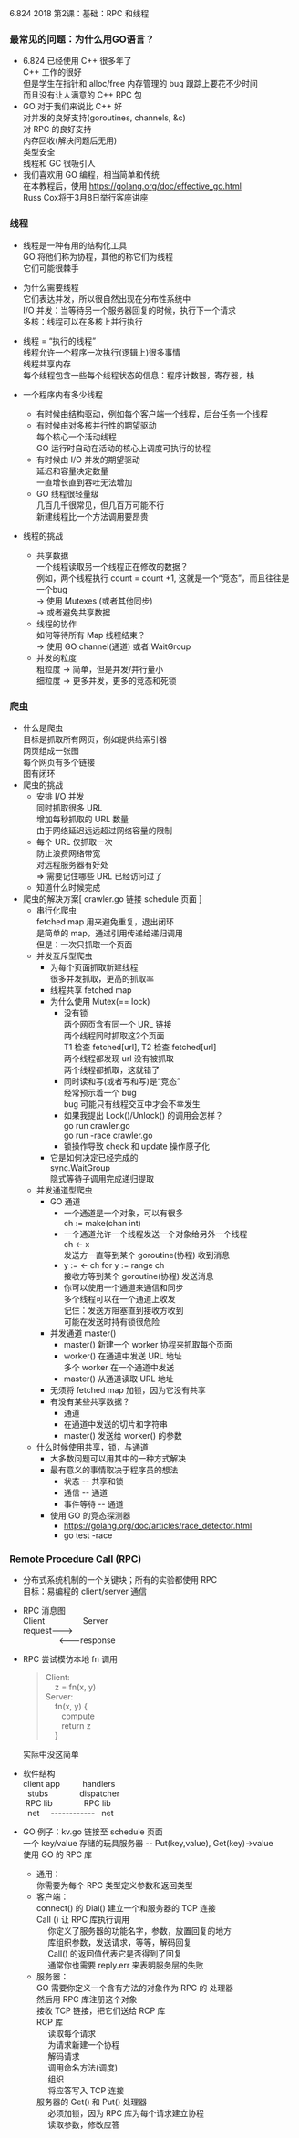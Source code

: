 6.824 2018 第2课：基础：RPC 和线程

### 最常见的问题：为什么用GO语言？
* 6.824 已经使用 C++ 很多年了   
  C++ 工作的很好    
  但是学生在指针和 alloc/free 内存管理的 bug 跟踪上要花不少时间     
  而且没有让人满意的 C++ RPC 包     
* GO 对于我们来说比 C++ 好  
  对并发的良好支持(goroutines, channels, &c)    
  对 RPC 的良好支持     
  内存回收(解决问题后无用)  
  类型安全  
  线程和 GC 很吸引人
* 我们喜欢用 GO 编程，相当简单和传统    
  在本教程后，使用 https://golang.org/doc/effective_go.html     
  Russ Cox将于3月8日举行客座讲座

### 线程

   * 线程是一种有用的结构化工具   
    GO 将他们称为协程，其他的称它们为线程    
    它们可能很棘手

   * 为什么需要线程     
   它们表达并发，所以很自然出现在分布性系统中   
   I/O 并发：当等待另一个服务器回复的时候，执行下一个请求   
   多核：线程可以在多核上并行执行

   * 线程 = “执行的线程”    
   线程允许一个程序一次执行(逻辑上)很多事情     
   线程共享内存     
   每个线程包含一些每个线程状态的信息：程序计数器，寄存器，栈
   
   * 一个程序内有多少线程   
        * 有时候由结构驱动，例如每个客户端一个线程，后台任务一个线程   
        * 有时候由对多核并行性的期望驱动   
        每个核心一个活动线程    
        GO 运行时自动在活动的核心上调度可执行的协程    
        * 有时候由 I/O 并发的期望驱动   
         延迟和容量决定数量     
         一直增长直到吞吐无法增加   
        * GO 线程很轻量级     
        几百几千很常见，但几百万可能不行    
        新建线程比一个方法调用要昂贵    
* 线程的挑战
    * 共享数据  
        一个线程读取另一个线程正在修改的数据？  
        例如，两个线程执行 count = count +1, 这就是一个“竞态”，而且往往是一个bug    
        -> 使用 Mutexes (或者其他同步)  
        -> 或者避免共享数据 
    * 线程的协作    
        如何等待所有 Map 线程结束？     
        -> 使用 GO channel(通道) 或者 WaitGroup
    * 并发的粒度    
        粗粒度 -> 简单，但是并发/并行量小   
        细粒度 -> 更多并发，更多的竞态和死锁
### 爬虫
* 什么是爬虫    
目标是抓取所有网页，例如提供给索引器        
网页组成一张图  
每个网页有多个链接  
图有闭环
* 爬虫的挑战
    * 安排 I/O 并发     
    同时抓取很多 URL    
    增加每秒抓取的 URL 数量     
    由于网络延迟远远超过网络容量的限制      
    * 每个 URL 仅抓取一次   
    防止浪费网络带宽    
    对远程服务器有好处  
    => 需要记住哪些 URL 已经访问过了
    * 知道什么时候完成
* 爬虫的解决方案[ crawler.go 链接 schedule 页面 ]
    * 串行化爬虫    
fetched map 用来避免重复，退出闭环    
是简单的 map，通过引用传递给递归调用    
但是：一次只抓取一个页面
    * 并发互斥型爬虫
        * 为每个页面抓取新建线程    
        很多并发抓取，更高的抓取率
        * 线程共享 fetched map
        * 为什么使用 Mutex(== lock)
            * 没有锁    
            两个网页含有同一个 URL 链接     
            两个线程同时抓取这2个页面   
            T1 检查 fetched[url], T2 检查 fetched[url]   
            两个线程都发现 url 没有被抓取     
            两个线程都抓取，这就错了
            * 同时读和写(或者写和写)是“竞态”    
            经常预示着一个 bug  
            bug 可能只有线程交互中才会不幸发生
            * 如果我提出 Lock()/Unlock() 的调用会怎样？     
            go run crawler.go   
            go run -race crawler.go 
            * 锁操作导致 check 和 update 操作原子化
        * 它是如何决定已经完成的    
        sync.WaitGroup  
        隐式等待子调用完成递归提取
    * 并发通道型爬虫
        * GO 通道
            * 一个通道是一个对象，可以有很多    
                ch := make(chan int)
            * 一个通道允许一个线程发送一个对象给另外一个线程    
                ch <- x     
                发送方一直等到某个 goroutine(协程) 收到消息
            *  y := <- ch
                 for y := range ch  
               接收方等到某个 goroutine(协程) 发送消息
            * 你可以使用一个通道来通信和同步    
            多个线程可以在一个通道上收发    
            记住：发送方阻塞直到接收方收到  
            可能在发送时持有锁很危险    
        * 并发通道 master()
            * master() 新建一个 worker 协程来抓取每个页面
            * worker() 在通道中发送 URL 地址    
                多个 worker 在一个通道中发送
            * master() 从通道读取 URL 地址
        * 无须将 fetched map 加锁，因为它没有共享
        * 有没有某些共享数据？
            * 通道
            * 在通道中发送的切片和字符串
            * master() 发送给 worker() 的参数
    * 什么时候使用共享，锁，与通道
        * 大多数问题可以用其中的一种方式解决
        * 最有意义的事情取决于程序员的想法
            * 状态 -- 共享和锁
            * 通信 -- 通道
            * 事件等待 -- 通道
        * 使用 GO 的竞态探测器
            * https://golang.org/doc/articles/race_detector.html
            * go test -race

### Remote Procedure Call (RPC)
* 分布式系统机制的一个关键块；所有的实验都使用 RPC  
    目标：易编程的 client/server 通信

* RPC 消息图    
    Client         &nbsp; &nbsp;  &nbsp; &nbsp;   &nbsp; &nbsp;  &nbsp; &nbsp;   Server       
    request--->     
      &nbsp; &nbsp;  &nbsp; &nbsp;   &nbsp; &nbsp;  &nbsp; &nbsp;    <---response 
* RPC 尝试模仿本地 fn 调用      
    > Client:       
      &nbsp; &nbsp;  z = fn(x, y)    
     Server:    
      &nbsp; &nbsp;  fn(x, y) {  
      &nbsp; &nbsp;&nbsp; &nbsp;   compute   
      &nbsp; &nbsp;&nbsp; &nbsp;   return z  
      &nbsp; &nbsp;  }   

    实际中没这简单
* 软件结构  
     client app  &nbsp; &nbsp;&nbsp;&nbsp; &nbsp;&nbsp;       handlers    
   &nbsp; stubs   &nbsp; &nbsp;&nbsp;&nbsp; &nbsp;&nbsp;&nbsp; &nbsp;&nbsp;        dispatcher  
   &nbsp;RPC lib  &nbsp; &nbsp;&nbsp;&nbsp; &nbsp;&nbsp;&nbsp; &nbsp;&nbsp;         RPC lib    
   &nbsp;  net  &nbsp; &nbsp;&nbsp;------------&nbsp; &nbsp;net

* GO 例子：kv.go 链接至 schedule 页面   
   一个 key/value 存储的玩具服务器 -- Put(key,value), Get(key)->value       
   使用 GO 的 RPC 库    
   * 通用：   
       你需要为每个 RPC 类型定义参数和返回类型
   * 客户端：   
        connect() 的 Dial() 建立一个和服务器的 TCP 连接     
        Call () 让 RPC 库执行调用   
       &nbsp;&nbsp;&nbsp; &nbsp;你定义了服务器的功能名字，参数，放置回复的地方  
       &nbsp;&nbsp;&nbsp;&nbsp; 库组织参数，发送请求，等等，解码回复    
       &nbsp;&nbsp;&nbsp;&nbsp; Call() 的返回值代表它是否得到了回复     
       &nbsp;&nbsp;&nbsp;&nbsp; 通常你也需要 reply.err 来表明服务层的失败   
   *  服务器：    
        GO 需要你定义一个含有方法的对象作为 RPC 的 处理器   
        然后用 RPC 库注册这个对象   
        接收 TCP 链接，把它们送给 RCP 库    
        RCP 库  
         &nbsp; &nbsp;&nbsp;   读取每个请求    
        &nbsp; &nbsp;&nbsp;    为请求新建一个协程  
        &nbsp; &nbsp;&nbsp;    解码请求    
        &nbsp; &nbsp;&nbsp;    调用命名方法(调度)  
        &nbsp; &nbsp;&nbsp;    组织    
            &nbsp; &nbsp;&nbsp;&nbsp;将应答写入 TCP 连接  
        服务器的 Get() 和 Put() 处理器      
          &nbsp; &nbsp;&nbsp;  必须加锁，因为 RPC 库为每个请求建立协程     
         &nbsp; &nbsp;&nbsp;   读取参数，修改应答
